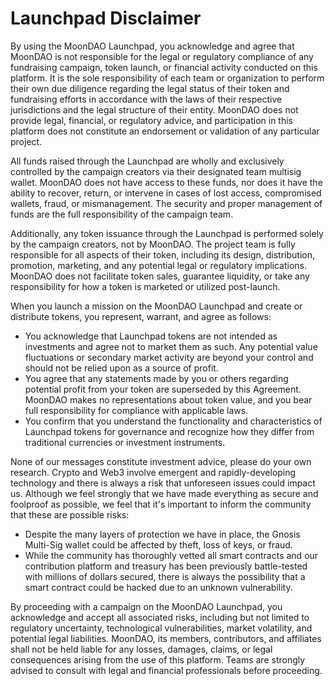 # Launchpad Disclaimer

By using the MoonDAO Launchpad, you acknowledge and agree that MoonDAO is not responsible for the legal or regulatory compliance of any fundraising campaign, token launch, or financial activity conducted on this platform. It is the sole responsibility of each team or organization to perform their own due diligence regarding the legal status of their token and fundraising efforts in accordance with the laws of their respective jurisdictions and the legal structure of their entity. MoonDAO does not provide legal, financial, or regulatory advice, and participation in this platform does not constitute an endorsement or validation of any particular project.

All funds raised through the Launchpad are wholly and exclusively controlled by the campaign creators via their designated team multisig wallet. MoonDAO does not have access to these funds, nor does it have the ability to recover, return, or intervene in cases of lost access, compromised wallets, fraud, or mismanagement. The security and proper management of funds are the full responsibility of the campaign team.

Additionally, any token issuance through the Launchpad is performed solely by the campaign creators, not by MoonDAO. The project team is fully responsible for all aspects of their token, including its design, distribution, promotion, marketing, and any potential legal or regulatory implications. MoonDAO does not facilitate token sales, guarantee liquidity, or take any responsibility for how a token is marketed or utilized post-launch.

When you launch a mission on the MoonDAO Launchpad and create or distribute tokens, you represent, warrant, and agree as follows:

- You acknowledge that Launchpad tokens are not intended as investments and agree not to market them as such. Any potential value fluctuations or secondary market activity are beyond your control and should not be relied upon as a source of profit.
- You agree that any statements made by you or others regarding potential profit from your token are superseded by this Agreement. MoonDAO makes no representations about token value, and you bear full responsibility for compliance with applicable laws.
- You confirm that you understand the functionality and characteristics of Launchpad tokens for governance and recognize how they differ from traditional currencies or investment instruments.

None of our messages constitute investment advice, please do your own research. Crypto and Web3 involve emergent and rapidly-developing technology and there is always a risk that unforeseen issues could impact us. Although we feel strongly that we have made everything as secure and foolproof as possible, we feel that it's important to inform the community that these are possible risks:

- Despite the many layers of protection we have in place, the Gnosis Multi-Sig wallet could be affected by theft, loss of keys, or fraud.
- While the community has thoroughly vetted all smart contracts and our contribution platform and treasury has been previously battle-tested with millions of dollars secured, there is always the possibility that a smart contract could be hacked due to an unknown vulnerability.

By proceeding with a campaign on the MoonDAO Launchpad, you acknowledge and accept all associated risks, including but not limited to regulatory uncertainty, technological vulnerabilities, market volatility, and potential legal liabilities. MoonDAO, its members, contributors, and affiliates shall not be held liable for any losses, damages, claims, or legal consequences arising from the use of this platform. Teams are strongly advised to consult with legal and financial professionals before proceeding.
